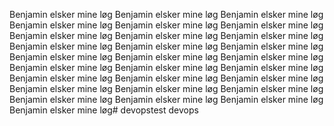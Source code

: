 
Benjamin elsker mine løg
Benjamin elsker mine løg
Benjamin elsker mine løg
Benjamin elsker mine løg
Benjamin elsker mine løg
Benjamin elsker mine løg
Benjamin elsker mine løg
Benjamin elsker mine løg
Benjamin elsker mine løg
Benjamin elsker mine løg
Benjamin elsker mine løg
Benjamin elsker mine løg
Benjamin elsker mine løg
Benjamin elsker mine løg
Benjamin elsker mine løg
Benjamin elsker mine løg
Benjamin elsker mine løg
Benjamin elsker mine løg
Benjamin elsker mine løg
Benjamin elsker mine løg
Benjamin elsker mine løg
Benjamin elsker mine løg
Benjamin elsker mine løg
Benjamin elsker mine løg
Benjamin elsker mine løg
Benjamin elsker mine løg
Benjamin elsker mine løg
Benjamin elsker mine løg# devopstest
devops
